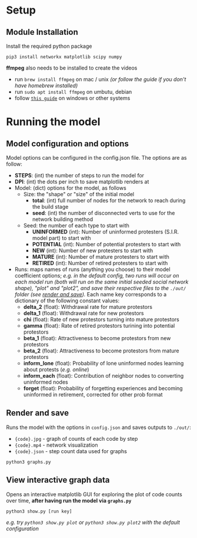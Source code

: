 # Setup

## Module Installation
Install the required python package
```
pip3 install networkx matplotlib scipy numpy
```

**ffmpeg** also needs to be installed to create the videos
- run `brew install ffmpeg` on mac / unix _(or follow the guide if you don't have homebrew installed)_
- run `sudo apt install ffmpeg` on umbutu, debian
- follow [`this guide`](https://www.hostinger.com/tutorials/how-to-install-ffmpeg) on windows or other systems


# Running the model

## Model configuration and options
Model options can be configured in the config.json file. The options are as follow:
- **STEPS**: (int) the number of steps to run the model for
- **DPI**: (int) the dots per inch to save matplotlib renders at
- Model: (dict) options for the model, as follows
    - Size: the "shape" or "size" of the initial model
        - **total**: (int) full number of nodes for the network to reach during the build stage
        - **seed**: (int) the number of disconnected verts to use for the network building method
    - Seed: the number of each type to start with
        - **UNINFORMED** (int): Number of uninformed protesters (S.I.R. model part) to start with
        - **POTENTIAL** (int): Number of potential protesters to start with
        - **NEW** (int): Number of new protesters to start with
        - **MATURE** (int): Number of mature protesters to start with
        - **RETIRED** (int): Number of retired protesters to start with
- Runs: maps names of runs (anything you choose) to their model coefficient options; _e.g. in the default config, two runs will occur on each model run (both will run on the same initial seeded social network shape), "plot" and "plot2", and save their respective files to the `./out/` folder (see [render and save](#))._ Each name key corresponds to a dictionary of the following constant values:
    - **delta_2** (float): Withdrawal rate for mature protestors
    - **delta_1** (float): Withdrawal rate for new protestors
    - **chi** (float): Rate of new protestors turning into mature protestors
    - **gamma** (float): Rate of retired protestors turining into potential protestors
    - **beta_1** (float): Attractiveness to become protestors from new protestors
    - **beta_2** (float): Attractiveness to become protestors from mature protestors
    - **inform_lone** (float): Probability of lone uninformed nodes learning about protests (_e.g. online_)
    - **inform_each** (float): Contribution of neighbor nodes to converting uninformed nodes
    - **forget** (float): Probability of forgetting experiences and becoming uninformed in retirement, corrected for other prob format


## Render and save
Runs the model with the options in `config.json` and saves outputs to `./out/`:
- `{code}.jpg` - graph of counts of each code by step
- `{code}.mp4` - network visualization
- `{code}.json` - step count data used for graphs

```
python3 graphs.py
```


## View interactive graph data
Opens an interactive matplotlib GUI for exploring the plot of code counts over time, **after having run the model via `graphs.py`**
```
python3 show.py [run key]
``` 
_e.g. try `python3 show.py plot` or `python3 show.py plot2` with the default configuration_